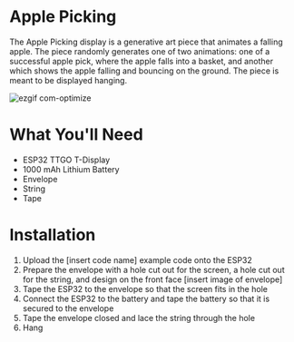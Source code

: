 # Apple Picking
The Apple Picking display is a generative art piece that animates a falling apple. The piece randomly generates one of two animations: one of a successful apple pick, where the apple falls into a basket, and another which shows the apple falling and bouncing on the ground. The piece is meant to be displayed hanging. 

![ezgif com-optimize](https://github.com/user-attachments/assets/2d4fb6af-7487-42d9-9700-4058123eaa4c)

# What You'll Need

- ESP32 TTGO T-Display
- 1000 mAh Lithium Battery
- Envelope
- String
- Tape

# Installation

1. Upload the [insert code name] example code onto the ESP32
2. Prepare the envelope with a hole cut out for the screen, a hole cut out for the string, and design on the front face
[insert image of envelope]
3. Tape the ESP32 to the envelope so that the screen fits in the hole
4. Connect the ESP32 to the battery and tape the battery so that it is secured to the envelope
5. Tape the envelope closed and lace the string through the hole
6. Hang
